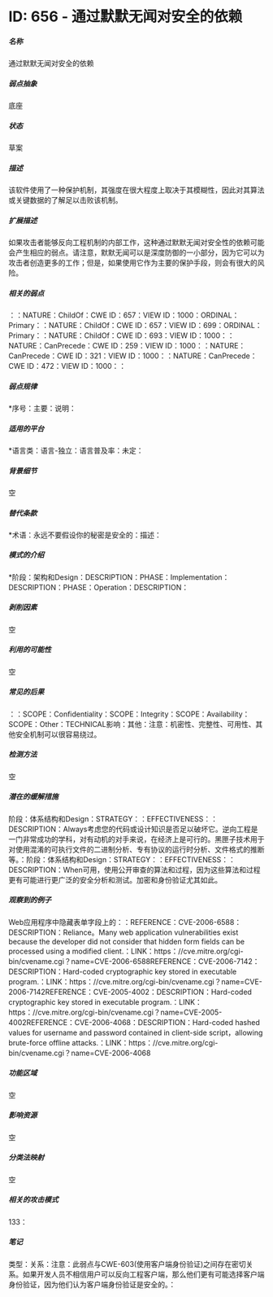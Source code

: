 # ID: 656 - 通过默默无闻对安全的依赖
<h5>名称</h5>通过默默无闻对安全的依赖
<h5>弱点抽象</h5>底座
<h5>状态</h5>草案
<h5>描述</h5>该软件使用了一种保护机制，其强度在很大程度上取决于其模糊性，因此对其算法或关键数据的了解足以击败该机制。
<h5>扩展描述</h5>如果攻击者能够反向工程机制的内部工作，这种通过默默无闻对安全性的依赖可能会产生相应的弱点。请注意，默默无闻可以是深度防御的一小部分，因为它可以为攻击者创造更多的工作；但是，如果使用它作为主要的保护手段，则会有很大的风险。
<h5>相关的弱点</h5>：：NATURE：ChildOf：CWE ID：657：VIEW ID：1000：ORDINAL：Primary：：NATURE：ChildOf：CWE ID：657：VIEW ID：699：ORDINAL：Primary：：NATURE：ChildOf：CWE ID：693：VIEW ID：1000：：NATURE：CanPrecede：CWE ID：259：VIEW ID：1000：：NATURE：CanPrecede：CWE ID：321：VIEW ID：1000：：NATURE：CanPrecede：CWE ID：472：VIEW ID：1000：：
<h5>弱点规律</h5>*序号：主要：说明：
<h5>适用的平台</h5>*语言类：语言-独立：语言普及率：未定：
<h5>背景细节</h5>空
<h5>替代条款</h5>*术语：永远不要假设你的秘密是安全的：描述：
<h5>模式的介绍</h5>*阶段：架构和Design：DESCRIPTION：PHASE：Implementation：DESCRIPTION：PHASE：Operation：DESCRIPTION：
<h5>剥削因素</h5>空
<h5>利用的可能性</h5>空
<h5>常见的后果</h5>：：SCOPE：Confidentiality：SCOPE：Integrity：SCOPE：Availability：SCOPE：Other：TECHNICAL影响：其他：注意：机密性、完整性、可用性、其他安全机制可以很容易绕过。
<h5>检测方法</h5>空
<h5>潜在的缓解措施</h5>阶段：体系结构和Design：STRATEGY：：EFFECTIVENESS：：DESCRIPTION：Always考虑您的代码或设计知识是否足以破坏它。逆向工程是一门非常成功的学科，对有动机的对手来说，在经济上是可行的。黑匣子技术用于对使用混淆的可执行文件的二进制分析、专有协议的运行时分析、文件格式的推断等。：阶段：体系结构和Design：STRATEGY：：EFFECTIVENESS：：DESCRIPTION：When可用，使用公开审查的算法和过程，因为这些算法和过程更有可能进行更广泛的安全分析和测试。加密和身份验证尤其如此。
<h5>观察到的例子</h5>Web应用程序中隐藏表单字段上的：：REFERENCE：CVE-2006-6588：DESCRIPTION：Reliance。Many web application vulnerabilities exist because the developer did not consider that hidden form fields can be processed using a modified client.：LINK：https：//cve.mitre.org/cgi-bin/cvename.cgi？name=CVE-2006-6588REFERENCE：CVE-2006-7142：DESCRIPTION：Hard-coded cryptographic key stored in executable program.：LINK：https：//cve.mitre.org/cgi-bin/cvename.cgi？name=CVE-2006-7142REFERENCE：CVE-2005-4002：DESCRIPTION：Hard-coded cryptographic key stored in executable program.：LINK：https：//cve.mitre.org/cgi-bin/cvename.cgi？name=CVE-2005-4002REFERENCE：CVE-2006-4068：DESCRIPTION：Hard-coded hashed values for username and password contained in client-side script，allowing brute-force offline attacks.：LINK：https：//cve.mitre.org/cgi-bin/cvename.cgi？name=CVE-2006-4068
<h5>功能区域</h5>空
<h5>影响资源</h5>空
<h5>分类法映射</h5>空
<h5>相关的攻击模式</h5>133：
<h5>笔记</h5>类型：关系：注意：此弱点与CWE-603(使用客户端身份验证)之间存在密切关系。如果开发人员不相信用户可以反向工程客户端，那么他们更有可能选择客户端身份验证，因为他们认为客户端身份验证是安全的。：

